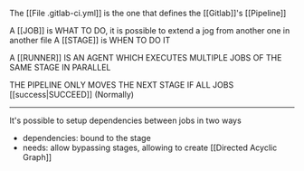 The [[File .gitlab-ci.yml]] is the one that defines the [[Gitlab]]'s [[Pipeline]]

A [[JOB]] is WHAT TO DO, it is possible to extend a jog from another one in another file
A [[STAGE]] is WHEN TO DO IT

A [[RUNNER]] IS AN AGENT WHICH EXECUTES MULTIPLE JOBS OF THE SAME STAGE IN PARALLEL

THE PIPELINE ONLY MOVES THE NEXT STAGE IF ALL JOBS [[success|SUCCEED]] (Normally)

---

It's possible to setup dependencies between jobs in two ways

- dependencies: bound to the stage
- needs: allow bypassing stages, allowing to create [[Directed Acyclic Graph]]
